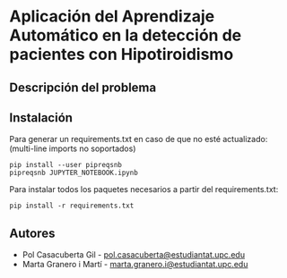 # Aplicación del Aprendizaje Automático en la detección de pacientes con Hipotiroidismo 

## Descripción del problema


## Instalación

Para generar un requirements.txt en caso de que no esté actualizado:
(multi-line imports no soportados)
```shell
pip install --user pipreqsnb
pipreqsnb JUPYTER_NOTEBOOK.ipynb
```

Para instalar todos los paquetes necesarios a partir del requirements.txt:
```shell
pip install -r requirements.txt
```

## Autores
* Pol Casacuberta Gil - [pol.casacuberta@estudiantat.upc.edu](pol.casacuberta@estudiantat.upc.edu)
* Marta Granero i Martí - [marta.granero.i@estudiantat.upc.edu](marta.granero.i@estudiantat.upc.edu)
